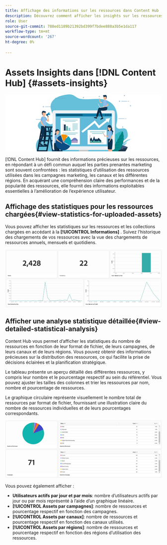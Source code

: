 ```yaml
---
title: Affichage des informations sur les ressources dans Content Hub
description: Découvrez comment afficher les insights sur les ressources dans [!DNL Content Hub]
role: User
source-git-commit: 788ed1189b21392bd399f7bdee888a3b5e1da117
workflow-type: tm+mt
source-wordcount: '267'
ht-degree: 0%

---
```


# Assets Insights dans [!DNL Content Hub] {#assets-insights}

![Informations sur Assets](assets/asset-insights-banner.jpg)

[!DNL Content Hub] fournit des informations précieuses sur les ressources, en répondant à un défi commun auquel les parties prenantes marketing sont souvent confrontées : les statistiques d’utilisation des ressources utilisées dans les campagnes marketing, les canaux et les différentes régions. En acquérant une compréhension claire des performances et de la popularité des ressources, elle fournit des informations exploitables essentielles à l’amélioration de l’expérience utilisateur.

## Affichage des statistiques pour les ressources chargées{#view-statistics-for-uploaded-assets}

Vous pouvez afficher les statistiques sur les ressources et les collections chargées en accédant à la **[!UICONTROL Informations]** . Suivez l’historique des chargements de vos ressources avec la vue des chargements de ressources annuels, mensuels et quotidiens.

![Téléchargement des statistiques sur les ressources](assets/assets-insights.jpg)

<!-- You can track the upload history of your assets over the past 30 days or gain a more comprehensive view with data spanning the last 12 months. This feature enables you to evaluate the upload count of assets.  -->

<!-- Go to the **[!UICONTROL [!DNL Insights]]** tab.

2. Select the desired time frame to view the statistics; you can opt for either last 30 days or last 12 months.

Data for the selected time frame is displayed, including the upload count for the specified duration. -->

## Afficher une analyse statistique détaillée{#view-detailed-statistical-analysis}

Content Hub vous permet d’afficher les statistiques du nombre de ressources en fonction de leur format de fichier, de leurs campagnes, de leurs canaux et de leurs régions. Vous pouvez obtenir des informations précieuses sur la distribution des ressources, ce qui facilite la prise de décisions éclairées et la planification stratégique.

Le tableau présente un aperçu détaillé des différentes ressources, y compris leur nombre et le pourcentage respectif au sein du référentiel. Vous pouvez ajuster les tailles des colonnes et trier les ressources par nom, nombre et pourcentage de ressources.

Le graphique circulaire représente visuellement le nombre total de ressources par format de fichier, fournissant une illustration claire du nombre de ressources individuelles et de leurs pourcentages correspondants.

![Statistiques sur le nombre de ressources par type de ressource](assets/insights-categorial-view.jpg)

Vous pouvez également afficher :

* **Utilisateurs actifs par jour et par mois**: nombre d’utilisateurs actifs par jour ou par mois représenté à l’aide d’un graphique linéaire.
* **[!UICONTROL Assets par campagnes]**: nombre de ressources et pourcentage respectif en fonction des campagnes.
* **[!UICONTROL Assets par canaux]**: nombre de ressources et pourcentage respectif en fonction des canaux utilisés.
* **[!UICONTROL Assets par régions]**: nombre de ressources et pourcentage respectif en fonction des régions d’utilisation des ressources.

